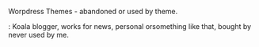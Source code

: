 Worpdress Themes - abandoned or used by theme. 

: Koala blogger, works for news, personal orsomething like that, bought by never used by me.
